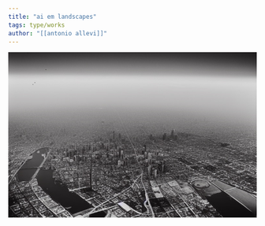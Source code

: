 ```yaml
---
title: "ai em landscapes"
tags: type/works
author: "[[antonio allevi]]"
---
```


<img src="/assets/aiemlandscapes/1jpeg.jpg"/>